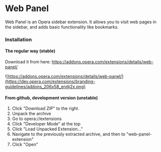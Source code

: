# Web Panel

Web Panel is an Opera sidebar extension. It allows you to visit web pages in the sidebar, and adds basic functionality like bookmarks.

### Installation

#### The regular way (stable)

Download it from here: https://addons.opera.com/extensions/details/web-panel/

![https://addons.opera.com/extensions/details/web-panel/](https://dev.opera.com/extensions/branding-guidelines/addons_206x58_en@2x.png)

#### From github, development version (unstable)

1. Click "Download ZIP" to the right.
2. Unpack the archive
3. Go to opera://extensions
4. Click "Developer Mode" at the top
5. Click "Load Unpacked Extension..."
6. Navigate to the previously extracted archive, and then to "web-panel-extension"
7. Click "Open"
